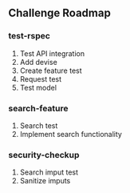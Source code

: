 ## Challenge Roadmap

### test-rspec

1. Test API integration
2. Add devise 
3. Create feature test 
4. Request test 
5. Test model


### search-feature 

1. Search test 
2. Implement search functionality 

### security-checkup

1. Search imput test
2. Sanitize imputs  

